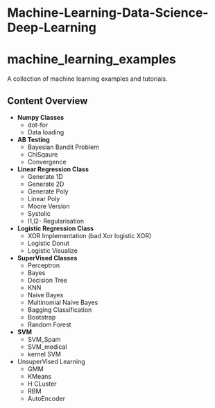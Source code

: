 # Machine-Learning-Data-Science-Deep-Learning

 machine_learning_examples
=========================

A collection of machine learning examples and tutorials.

 ## Content Overview
 * **Numpy Classes**
    * dot-for
    * Data loading
 * **AB Testing**
    * Bayesian Bandit Problem
    * ChiSqaure
    * Convergence
 * **Linear Regression Class**
    * Generate 1D
    * Generate 2D
    * Generate Poly
    * Linear Poly
    * Moore Version
    * Systolic
    * l1,l2- Regularisation
 * **Logistic Regression Class**
    * XOR Implementation (bad Xor logistic XOR)
    * Logistic Donut
    * Logistic Visualize
 * **SuperVised Classes**
    * Perceptron
    * Bayes
    * Decision Tree
    * KNN
    * Naive Bayes
    * Multinomial Naive Bayes
    * Bagging Classification
    * Bootstrap 
    * Random Forest
 * **SVM**
    * SVM_Spam
    * SVM_medical
    * kernel SVM
 * UnsuperVised Learning
    * GMM
    * KMeans
    * H CLuster
    * RBM
    * AutoEncoder
  
